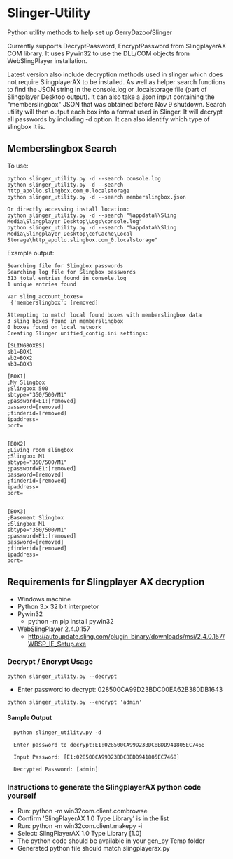 # Slinger-Utility
Python utility methods to help set up GerryDazoo/Slinger

Currently supports DecryptPassword, EncryptPassword from SlingplayerAX COM library. It uses Pywin32 to use the DLL/COM objects from WebSlingPlayer installation.

Latest version also include decryption methods used in slinger which does not require SlingplayerAX to be installed.  As well as helper search functions to find the JSON string in the console.log or .localstorage file (part of Slingplayer Desktop output).  It can also take a .json input containing the "memberslingbox" JSON that was obtained before Nov 9 shutdown.  Search utility will then output each box into a format used in Slinger.  It will decrypt all passwords by including -d option.  It can also identify which type of slingbox it is.

## **Memberslingbox Search**
To use:
```
python slinger_utility.py -d --search console.log
python slinger_utility.py -d --search http_apollo.slingbox.com_0.localstorage
python slinger_utility.py -d --search memberslingbox.json

Or directly accessing install location:
python slinger_utility.py -d --search "%appdata%\Sling Media\Slingplayer Desktop\Logs\console.log"  
python slinger_utility.py -d --search "%appdata%\Sling Media\Slingplayer Desktop\cefCache\Local Storage\http_apollo.slingbox.com_0.localstorage"
```
Example output:
```
Searching file for Slingbox passwords
Searching log file for Slingbox passwords
313 total entries found in console.log
1 unique entries found

var sling_account_boxes=
 {'memberslingbox': [removed]

Attempting to match local found boxes with memberslingbox data
3 sling boxes found in memberslingbox
0 boxes found on local network
Creating Slinger unified_config.ini settings:

[SLINGBOXES]
sb1=BOX1
sb2=BOX2
sb3=BOX3

[BOX1]
;My Slingbox
;Slingbox 500
sbtype="350/500/M1"
;password=E1:[removed]
password=[removed]
;finderid=[removed]
ipaddress=
port=


[BOX2]
;Living room slingbox
;Slingbox M1
sbtype="350/500/M1"
;password=E1:[removed]
password=[removed]
;finderid=[removed]
ipaddress=
port=


[BOX3]
;Basement Slingbox
;Slingbox M1
sbtype="350/500/M1"
;password=E1:[removed]
password=[removed]
;finderid=[removed]
ipaddress=
port=
```

## **Requirements for Slingplayer AX decryption**
- Windows machine
- Python 3.x 32 bit interpretor
- Pywin32
  - python -m pip install pywin32
- WebSlingPlayer 2.4.0.157
  - http://autoupdate.sling.com/plugin_binary/downloads/msi/2.4.0.157/WBSP_IE_Setup.exe
  
### **Decrypt / Encrypt Usage**

  ```python slinger_utility.py --decrypt```
  
  - Enter password to decrypt: 028500CA99D23BDC00EA62B380DB1643

  ```python slinger_utility.py --encrypt 'admin'```
  
  
#### **Sample Output**
```
  python slinger_utility.py -d
  
  Enter password to decrypt:E1:028500CA99D23BDC8BDD941805EC7468

  Input Password: [E1:028500CA99D23BDC8BDD941805EC7468]

  Decrypted Password: [admin]
```

### **Instructions to generate the SlingplayerAX python code yourself**
- Run: python -m win32com.client.combrowse
- Confirm 'SlingPlayerAX 1.0 Type Library' is in the list
- Run: python -m win32com.client.makepy -i
- Select: SlingPlayerAX 1.0 Type Library [1.0]
- The python code should be available in your gen_py Temp folder
- Generated python file should match slingplayerax.py
